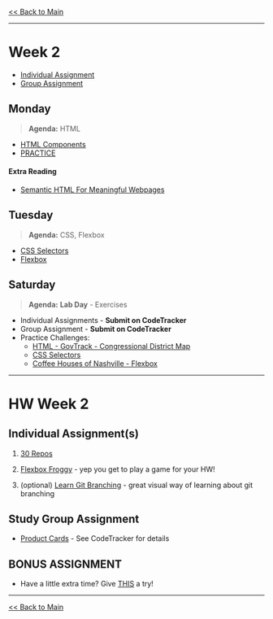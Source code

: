 [<< Back to Main](../README.md)

---

# Week 2
- [Individual Assignment](#hw-week-2)
- [Group Assignment](#study-group-assignment)

## Monday
> **Agenda:** HTML
- [HTML Components](HTML_Components.md)
- [PRACTICE](HTML_Components.md#practice)

#### Extra Reading
- [Semantic HTML For Meaningful Webpages](https://seekbrevity.com/semantic-markup-important-web-design/)

## Tuesday
> **Agenda:** CSS, Flexbox
- [CSS Selectors](CSS_SELECTORS.md)
- [Flexbox](FLEXBOX.md)

## Saturday
> **Agenda:** **Lab Day** - Exercises
- Individual Assignments - **Submit on CodeTracker**
- Group Assignment - **Submit on CodeTracker**
- Practice Challenges:
    - [HTML - GovTrack - Congressional District Map](HTML_Components.md#practice)
    - [CSS Selectors](CSS_SELECTORS.md#practice)
    - [Coffee Houses of Nashville - Flexbox](FLEXBOX.md#practice-coffee-houses-of-nashville)
---
# HW Week 2
## Individual Assignment(s)
1. [30 Repos](https://github.com/nss-nightclass-projects/30-repos)

2.  [Flexbox Froggy](https://flexboxfroggy.com/) - yep you get to play a game for your HW!
3.  (optional) [Learn Git Branching](https://learngitbranching.js.org/?locale=en_US)  - great visual way of learning about git branching

## Study Group Assignment
- [Product Cards](https://github.com/nss-nightclass-projects/ASSIGNMENT-product-cards/blob/main/README.md) - See CodeTracker for details

## BONUS ASSIGNMENT
- Have a little extra time?  Give [THIS](https://github.com/nss-nightclass-projects/exercise-vault/blob/master/CSS_theme_challenge.md) a try!
---
[<< Back to Main](../README.md)

